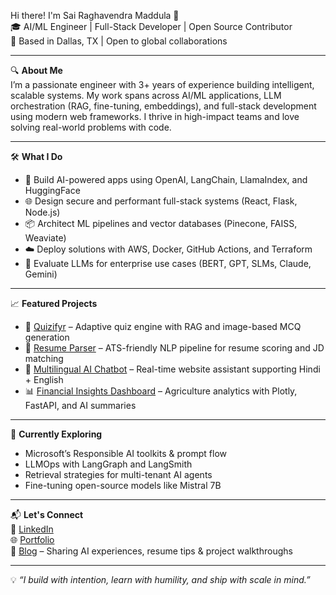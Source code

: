 Hi there! I'm Sai Raghavendra Maddula 👋  
🎓 AI/ML Engineer | Full-Stack Developer | Open Source Contributor  
📍 Based in Dallas, TX | Open to global collaborations

---

🔍 **About Me**  
I’m a passionate engineer with 3+ years of experience building intelligent, scalable systems. My work spans across AI/ML applications, LLM orchestration (RAG, fine-tuning, embeddings), and full-stack development using modern web frameworks. I thrive in high-impact teams and love solving real-world problems with code.

---

🛠️ **What I Do**  
- 🤖 Build AI-powered apps using OpenAI, LangChain, LlamaIndex, and HuggingFace  
- 🌐 Design secure and performant full-stack systems (React, Flask, Node.js)  
- 📦 Architect ML pipelines and vector databases (Pinecone, FAISS, Weaviate)  
- ☁️ Deploy solutions with AWS, Docker, GitHub Actions, and Terraform  
- 🧠 Evaluate LLMs for enterprise use cases (BERT, GPT, SLMs, Claude, Gemini)

---

📈 **Featured Projects**  
- 🧪 [Quizifyr](https://github.com/saicode/quizifyr) – Adaptive quiz engine with RAG and image-based MCQ generation  
- 📄 [Resume Parser](https://github.com/saicode/resume-parser) – ATS-friendly NLP pipeline for resume scoring and JD matching  
- 🧠 [Multilingual AI Chatbot](https://github.com/saicode/multilingual-chatbot) – Real-time website assistant supporting Hindi + English  
- 📊 [Financial Insights Dashboard](https://github.com/saicode/agri-financial-insights-dash) – Agriculture analytics with Plotly, FastAPI, and AI summaries

---

🌱 **Currently Exploring**  
- Microsoft’s Responsible AI toolkits & prompt flow  
- LLMOps with LangGraph and LangSmith  
- Retrieval strategies for multi-tenant AI agents  
- Fine-tuning open-source models like Mistral 7B

---

📬 **Let's Connect**  
💼 [LinkedIn](https://linkedin.com/in/sai-raghavendra)  
🌐 [Portfolio](https://portfolio.ai/sai)  
🧠 [Blog](https://medium.com/@saicode) – Sharing AI experiences, resume tips & project walkthroughs

---

💡 _“I build with intention, learn with humility, and ship with scale in mind.”_  
